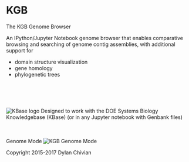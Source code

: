 # KGB

  The KGB Genome Browser
 
  An IPython/Jupyter Notebook genome browser that enables comparative
  browsing and searching of genome contig assemblies, with additional
  support for

  * domain structure visualization
  * gene homology
  * phylogenetic trees
   
<br><br><br><br>
![KBase logo](https://avatars2.githubusercontent.com/u/1263946?v=3&s=84 "KBase") Designed to work with the DOE Systems Biology Knowledgebase (KBase)  (or in any Jupyter notebook with Genbank files)

<br><br>
Genome Mode
![KGB Genome Mode](https://raw.github.com/dcchivian/KGB/master/img/KGB_example_1_genome_mode.png?s=84 "KGB Genome Mode")

Copyright 2015-2017 Dylan Chivian
